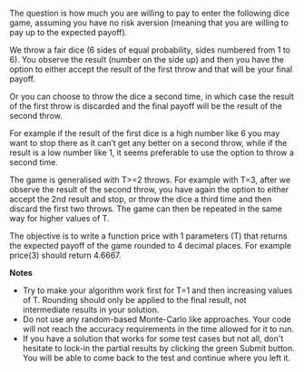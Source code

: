 The question is how much you are willing to pay to enter the following dice game, assuming you have no risk aversion (meaning that you are willing to pay up to the expected payoff).

We throw a fair dice (6 sides of equal probability, sides numbered from 1 to 6). You observe the result (number on the side up) and then you have the option to either accept the result of the first throw and that will be your final payoff.

Or you can choose to throw the dice a second time, in which case the result of the first throw is discarded and the final payoff will be the result of the second throw.

For example if the result of the first dice is a high number like 6 you may want to stop there as it can’t get any better on a second throw, while if the result is a low number like 1, it seems preferable to use the option to throw a second time.

The game is generalised with T>=2 throws. For example with T=3, after we observe the result of the second throw, you have again the option to either accept the 2nd result and stop, or throw the dice a third time and then discard the first two throws. The game can then be repeated in the same way for higher values of T.

The objective is to write a function price with 1 parameters (T) that returns the expected payoff of the game rounded to 4 decimal places. For example price(3) should return 4.6667.

**Notes**

- Try to make your algorithm work first for T=1 and then increasing values of T.
Rounding should only be applied to the final result, not intermediate results in your solution.
- Do not use any random-based Monte-Carlo like approaches. Your code will not reach the accuracy requirements in the time allowed for it to run.
- If you have a solution that works for some test cases but not all, don't hesitate to lock-in the partial results by clicking the green Submit button. You will be able to come back to the test and continue where you left it.